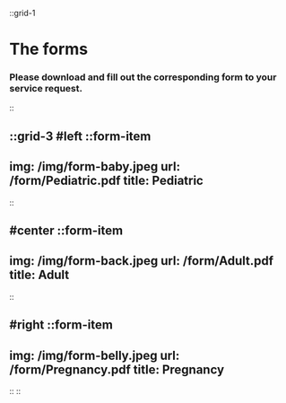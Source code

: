 ::grid-1
# The forms
### Please download and fill out the corresponding form to your service request.
::

::grid-3
#left
::form-item
---
img: /img/form-baby.jpeg
url: /form/Pediatric.pdf
title: Pediatric
---
::

#center
::form-item
---
img: /img/form-back.jpeg
url: /form/Adult.pdf
title: Adult
---
::

#right
::form-item
---
img: /img/form-belly.jpeg
url: /form/Pregnancy.pdf
title: Pregnancy
---
::
::

